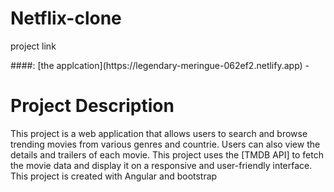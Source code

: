 # Netflix-clone

<div>
  <p>project link</p>
  ####:
  [the applcation](https://legendary-meringue-062ef2.netlify.app) -
</div>


<div>
<h1>Project Description</h1>
  <p>This project is a web application that allows users to search and browse trending movies from various genres and countrie. Users can also view the details and trailers of each movie. This project uses the [TMDB API] to fetch the movie data and display it on a responsive and user-friendly interface. This project is created with Angular and bootstrap</p>
</div>
